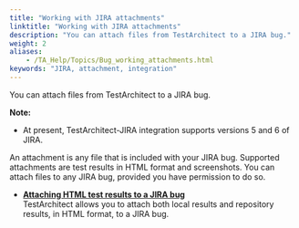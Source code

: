 ```yaml
--- 
title: "Working with JIRA attachments"
linktitle: "Working with JIRA attachments"
description: "You can attach files from TestArchitect to a JIRA bug."
weight: 2
aliases: 
    - /TA_Help/Topics/Bug_working_attachments.html
keywords: "JIRA, attachment, integration"
---
```


You can attach files from TestArchitect to a JIRA bug.

**Note:**

-   At present, TestArchitect-JIRA integration supports versions 5 and 6 of JIRA.

An attachment is any file that is included with your JIRA bug. Supported attachments are test results in HTML format and screenshots. You can attach files to any JIRA bug, provided you have permission to do so.

-   **[Attaching HTML test results to a JIRA bug](/TA_Help/Topics/Bug_working_attachments_test_results.html)**  
TestArchitect allows you to attach both local results and repository results, in HTML format, to a JIRA bug.




